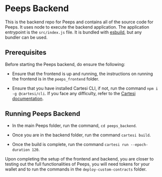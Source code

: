 # Peeps Backend

This is the backend repo for Peeps and contains all of the source code for Peeps. It uses node to execute the backend application.
The application entrypoint is the `src/index.js` file. It is bundled with [esbuild](https://esbuild.github.io), but any bundler can be used.

## Prerequisites

Before starting the Peeps backend, do ensure the following:

- Ensure that the frontend is up and running, the instructions on running the frontend is in the `peeps_frontend` folder.

- Ensure that you have installed Cartesi CLI, if not, run the command `npm i -g @cartesi/cli`. If you face any difficulty, refer to the [Cartesi documentation](https://docs.cartesi.io/cartesi-rollups/1.3/).

## Running Peeps Backend

- In the main Peeps folder, run the command, `cd peeps_backend`.

- Once you are in the backend folder, run the command `cartesi build`.

- Once the build is complete, run the command `cartesi run --epoch-duration 120`.

Upon completing the setup of the frontend and backend, you are closer to testing out the full functionalities of Peeps, you will need tokens for your wallet and to run the commands in the `deploy-custom-contracts` folder.
